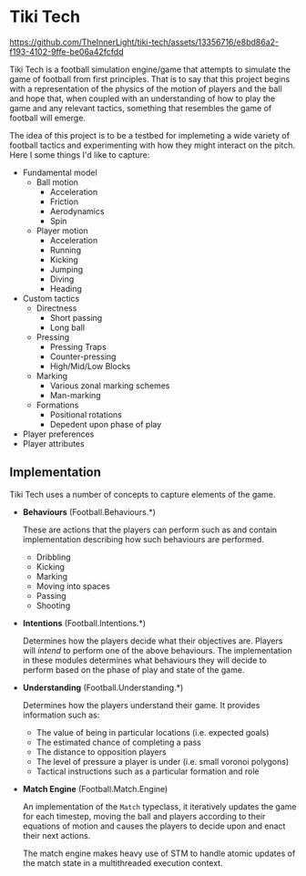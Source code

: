 # Tiki Tech

https://github.com/TheInnerLight/tiki-tech/assets/13356716/e8bd86a2-f193-4102-9ffe-be06a42fcfdd

Tiki Tech is a football simulation engine/game that attempts to simulate the game of football from first principles. That is to say that this project begins with a representation of the physics of the motion of players and the ball and hope that, when coupled with an understanding of how to play the game and any relevant tactics, something that resembles the game of football will emerge.

The idea of this project is to be a testbed for implemeting a wide variety of football tactics and experimenting with how they might interact on the pitch.  Here I some things I'd like to capture:

- Fundamental model
  - Ball motion
    - Acceleration
    - Friction
    - Aerodynamics
    - Spin
  - Player motion
    - Acceleration
    - Running
    - Kicking
    - Jumping
    - Diving
    - Heading
- Custom tactics
  - Directness
    - Short passing
    - Long ball
  - Pressing
    - Pressing Traps
    - Counter-pressing
    - High/Mid/Low Blocks
  - Marking
    - Various zonal marking schemes
    - Man-marking
  - Formations
    - Positional rotations
    - Depedent upon phase of play
- Player preferences
- Player attributes

## Implementation

Tiki Tech uses a number of concepts to capture elements of the game.

- **Behaviours** (Football.Behaviours.*)
   
  These are actions that the players can perform such as and contain implementation describing how such behaviours are performed.

  - Dribbling
  - Kicking
  - Marking
  - Moving into spaces
  - Passing
  - Shooting

- **Intentions** (Football.Intentions.*)

  Determines how the players decide what their objectives are. Players will *intend* to perform one of the above behaviours. The implementation in these modules determines what behaviours they will decide to perform based on the phase of play and state of the game.

- **Understanding** (Football.Understanding.*)

  Determines how the players understand their game.  It provides information such as: 
  
  - The value of being in particular locations (i.e. expected goals)
  - The estimated chance of completing a pass
  - The distance to opposition players
  - The level of pressure a player is under (i.e. small voronoi polygons)
  - Tactical instructions such as a particular formation and role

- **Match Engine** (Football.Match.Engine)

  An implementation of the `Match` typeclass, it iteratively updates the game for each timestep, moving the ball and players according to their equations of motion and causes the players to decide upon and enact their next actions.

  The match engine makes heavy use of STM to handle atomic updates of the match state in a multithreaded execution context.


  


